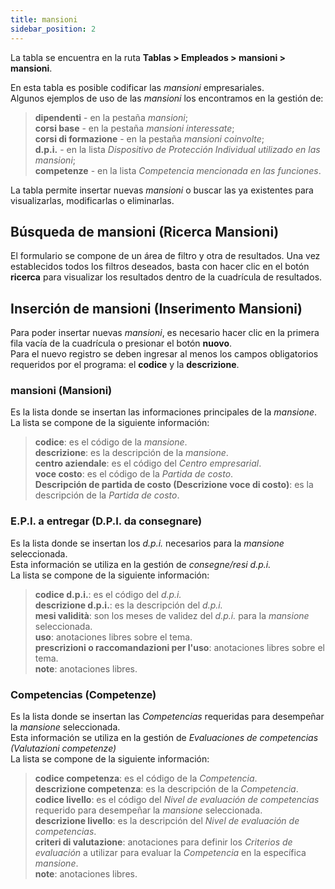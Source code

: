 ```yaml
---
title: mansioni
sidebar_position: 2
---
```


La tabla se encuentra en la ruta **Tablas > Empleados > mansioni > mansioni**.  

En esta tabla es posible codificar las *mansioni* empresariales.  
Algunos ejemplos de uso de las *mansioni* los encontramos en la gestión de:  
> **dipendenti** - en la pestaña *mansioni*;  
> **corsi base** - en la pestaña *mansioni interessate*;  
> **corsi di formazione** - en la pestaña *mansioni coinvolte*;  
> **d.p.i.** - en la lista *Dispositivo de Protección Individual utilizado en las mansioni*;  
> **competenze** - en la lista *Competencia mencionada en las funciones*.  

La tabla permite insertar nuevas *mansioni* o buscar las ya existentes para visualizarlas, modificarlas o eliminarlas.  

## Búsqueda de mansioni (Ricerca Mansioni)  

El formulario se compone de un área de filtro y otra de resultados. Una vez establecidos todos los filtros deseados, basta con hacer clic en el botón **ricerca** para visualizar los resultados dentro de la cuadrícula de resultados.  

## Inserción de mansioni (Inserimento Mansioni)  

Para poder insertar nuevas *mansioni*, es necesario hacer clic en la primera fila vacía de la cuadrícula o presionar el botón **nuovo**.  
Para el nuevo registro se deben ingresar al menos los campos obligatorios requeridos por el programa: el **codice** y la **descrizione**.  

### mansioni (Mansioni)  

Es la lista donde se insertan las informaciones principales de la *mansione*.  
La lista se compone de la siguiente información:  
> **codice**: es el código de la *mansione*.  
> **descrizione**: es la descripción de la *mansione*.  
> **centro aziendale**: es el código del *Centro empresarial*.  
> **voce costo**: es el código de la *Partida de costo*.  
> **Descripción de partida de costo (Descrizione voce di costo)**: es la descripción de la *Partida de costo*.  

### E.P.I. a entregar (D.P.I. da consegnare)  

Es la lista donde se insertan los *d.p.i.* necesarios para la *mansione* seleccionada.  
Esta información se utiliza en la gestión de *consegne/resi d.p.i.*  
La lista se compone de la siguiente información:  
> **codice d.p.i.**: es el código del *d.p.i.*  
> **descrizione d.p.i.**: es la descripción del *d.p.i.*  
> **mesi validità**: son los meses de validez del *d.p.i.* para la *mansione* seleccionada.  
> **uso**: anotaciones libres sobre el tema.  
> **prescrizioni o raccomandazioni per l'uso**: anotaciones libres sobre el tema.  
> **note**: anotaciones libres.  

### Competencias (Competenze)  

Es la lista donde se insertan las *Competencias* requeridas para desempeñar la *mansione* seleccionada.  
Esta información se utiliza en la gestión de *Evaluaciones de competencias (Valutazioni competenze)*  
La lista se compone de la siguiente información:  
> **codice competenza**: es el código de la *Competencia*.  
> **descrizione competenza**: es la descripción de la *Competencia*.  
> **codice livello**: es el código del *Nivel de evaluación de competencias* requerido para desempeñar la *mansione* seleccionada.  
> **descrizione livello**: es la descripción del *Nivel de evaluación de competencias*.  
> **criteri di valutazione**: anotaciones para definir los *Criterios de evaluación* a utilizar para evaluar la *Competencia* en la específica *mansione*.  
> **note**: anotaciones libres.